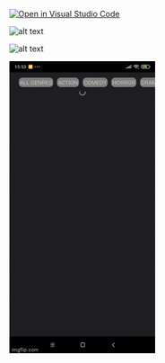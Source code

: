 [![Open in Visual Studio Code](https://classroom.github.com/assets/open-in-vscode-f059dc9a6f8d3a56e377f745f24479a46679e63a5d9fe6f495e02850cd0d8118.svg)](https://classroom.github.com/online_ide?assignment_repo_id=6544953&assignment_repo_type=AssignmentRepo)


![alt text](https://github.com/patika-128-react-native-bootcamp/week_4-zeynep-yavuz/blob/master/src/gif/5xiszz.gif)

![alt text](https://github.com/patika-128-react-native-bootcamp/week_4-zeynep-yavuz/blob/master/src/gif/5xit63.gif)

![alt text](https://github.com/YavuzAkpinar68/Movie-App/blob/main/src/gif/5xtxma.gif)
